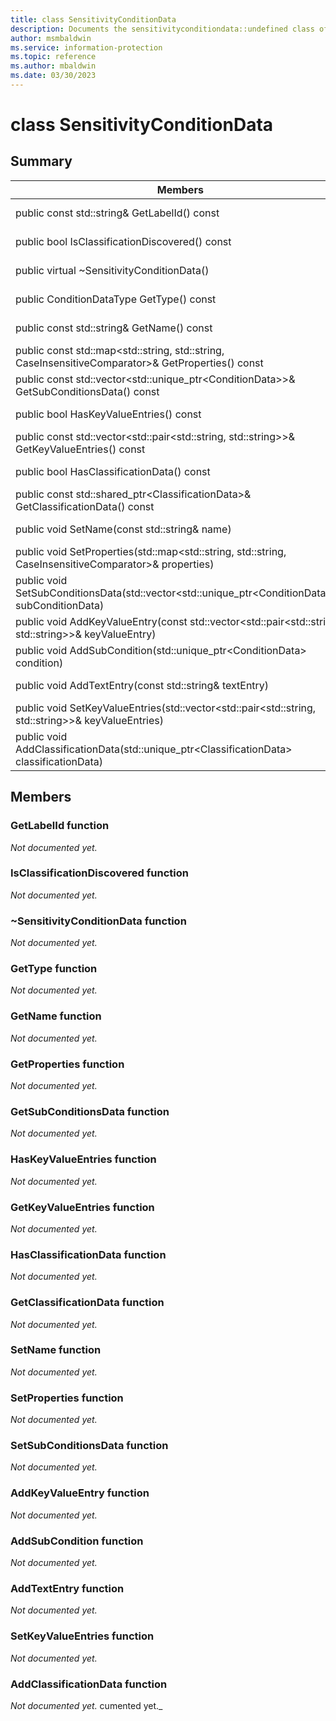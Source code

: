 ```yaml
---
title: class SensitivityConditionData 
description: Documents the sensitivityconditiondata::undefined class of the Microsoft Information Protection (MIP) SDK.
author: msmbaldwin
ms.service: information-protection
ms.topic: reference
ms.author: mbaldwin
ms.date: 03/30/2023
---
```


# class SensitivityConditionData 
  
## Summary
 Members                        | Descriptions                                
--------------------------------|---------------------------------------------
public const std::string& GetLabelId() const  | _Not yet documented._
public bool IsClassificationDiscovered() const  | _Not yet documented._
public virtual ~SensitivityConditionData()  | _Not yet documented._
public ConditionDataType GetType() const  | _Not yet documented._
public const std::string& GetName() const  | _Not yet documented._
public const std::map&lt;std::string, std::string, CaseInsensitiveComparator&gt;& GetProperties() const  | _Not yet documented._
public const std::vector&lt;std::unique_ptr&lt;ConditionData&gt;&gt;& GetSubConditionsData() const  | _Not yet documented._
public bool HasKeyValueEntries() const  | _Not yet documented._
public const std::vector&lt;std::pair&lt;std::string, std::string&gt;&gt;& GetKeyValueEntries() const  | _Not yet documented._
public bool HasClassificationData() const  | _Not yet documented._
public const std::shared_ptr&lt;ClassificationData&gt;& GetClassificationData() const  | _Not yet documented._
public void SetName(const std::string& name)  | _Not yet documented._
public void SetProperties(std::map&lt;std::string, std::string, CaseInsensitiveComparator&gt;& properties)  | _Not yet documented._
public void SetSubConditionsData(std::vector&lt;std::unique_ptr&lt;ConditionData&gt;&gt;& subConditionData)  | _Not yet documented._
public void AddKeyValueEntry(const std::vector&lt;std::pair&lt;std::string, std::string&gt;&gt;& keyValueEntry)  | _Not yet documented._
public void AddSubCondition(std::unique_ptr&lt;ConditionData&gt; condition)  | _Not yet documented._
public void AddTextEntry(const std::string& textEntry)  | _Not yet documented._
public void SetKeyValueEntries(std::vector&lt;std::pair&lt;std::string, std::string&gt;&gt;& keyValueEntries)  | _Not yet documented._
public void AddClassificationData(std::unique_ptr&lt;ClassificationData&gt; classificationData)  | _Not yet documented._
  
## Members
  
### GetLabelId function
_Not documented yet._

  
### IsClassificationDiscovered function
_Not documented yet._

  
### ~SensitivityConditionData function
_Not documented yet._

  
### GetType function
_Not documented yet._

  
### GetName function
_Not documented yet._

  
### GetProperties function
_Not documented yet._

  
### GetSubConditionsData function
_Not documented yet._

  
### HasKeyValueEntries function
_Not documented yet._

  
### GetKeyValueEntries function
_Not documented yet._

  
### HasClassificationData function
_Not documented yet._

  
### GetClassificationData function
_Not documented yet._

  
### SetName function
_Not documented yet._

  
### SetProperties function
_Not documented yet._

  
### SetSubConditionsData function
_Not documented yet._

  
### AddKeyValueEntry function
_Not documented yet._

  
### AddSubCondition function
_Not documented yet._

  
### AddTextEntry function
_Not documented yet._

  
### SetKeyValueEntries function
_Not documented yet._

  
### AddClassificationData function
_Not documented yet._
cumented yet._
